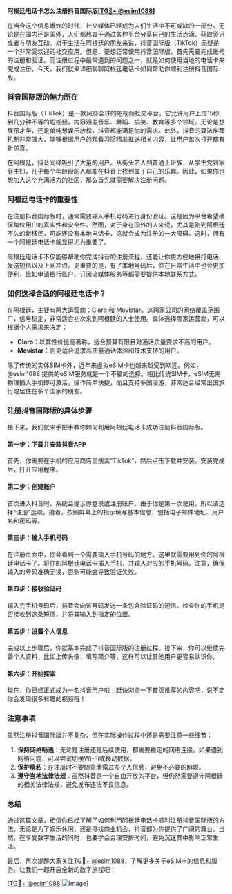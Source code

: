 **阿根廷电话卡怎么注册抖音国际版[[TG💪+ @esim1088](https://t.me/s/esim1088)]**

在当今这个信息爆炸的时代，社交媒体已经成为人们生活中不可或缺的一部分。无论是在国内还是国外，人们都热衷于通过各种平台分享自己的生活点滴、获取资讯或者与朋友互动。对于生活在阿根廷的朋友来说，抖音国际版（TikTok）无疑是一个非常受欢迎的社交应用。但是，要想正常使用抖音国际版，首先需要完成账号的注册和验证。而注册过程中最常遇到的问题之一，就是如何使用当地的电话卡来完成注册。今天，我们就来详细聊聊阿根廷电话卡如何帮助你顺利注册抖音国际版。

### 抖音国际版的魅力所在

抖音国际版（TikTok）是一款风靡全球的短视频社交平台，它允许用户上传15秒到几分钟不等的短视频，内容涵盖音乐、舞蹈、搞笑、教育等多个领域。无论是想展示才华，还是单纯想娱乐放松，抖音都能满足你的需求。此外，抖音的算法推荐机制非常强大，能够根据用户的观看习惯精准推送相关内容，让用户每次打开都有新惊喜。

在阿根廷，抖音同样吸引了大量的用户。从街头艺人到普通上班族，从学生党到家庭主妇，几乎每个年龄段的人都能在抖音上找到属于自己的乐趣。因此，如果你也想加入这个充满活力的社区，那么首先就需要解决注册问题。

### 阿根廷电话卡的重要性

在注册抖音国际版时，通常需要输入手机号码进行身份验证。这是因为平台希望确保每位用户的真实性和安全性。然而，对于身在国外的人来说，尤其是刚到阿根廷不久的新移民，可能还没有本地电话卡，这就会成为注册的一大障碍。这时，拥有一个阿根廷电话卡就显得尤为重要了。

阿根廷电话卡不仅能够帮助你完成抖音的注册流程，还能让你更方便地接打电话、发送短信以及上网冲浪。更重要的是，有了本地号码后，你在日常生活中也会更加便利，比如申请银行账户、订阅流媒体服务等都需要提供本地联系方式。

### 如何选择合适的阿根廷电话卡？

在阿根廷，主要有两大运营商：Claro 和 Movistar。这两家公司的网络覆盖范围广，信号稳定，非常适合初次来到阿根廷的人士使用。具体选择哪家运营商，可以根据个人需求来决定：

- **Claro**：以其性价比高著称，适合预算有限且对通话质量要求不高的用户。
- **Movistar**：则更适合追求高质量通话体验和技术支持的用户。

除了传统的实体SIM卡外，近年来虚拟eSIM卡也越来越受到欢迎。例如，@esim1088 提供的eSIM服务就是一个不错的选择。相比传统SIM卡，eSIM无需物理插入手机即可激活，操作简单快捷，而且支持多国漫游，非常适合经常出国旅行或居住在多个国家的朋友。

### 注册抖音国际版的具体步骤

接下来，我们就来手把手教你如何利用阿根廷电话卡成功注册抖音国际版。

#### 第一步：下载并安装抖音APP

首先，你需要在手机的应用商店里搜索“TikTok”，然后点击下载并安装。安装完成后，打开应用程序。

#### 第二步：创建账户

首次进入抖音时，系统会提示你登录或注册账户。由于你是第一次使用，所以请选择“注册”选项。接着，按照屏幕上的指示填写基本信息，包括电子邮件地址、用户名和密码等。

#### 第三步：输入手机号码

在注册页面中，你会看到一个需要输入手机号码的地方。这里就需要用到你的阿根廷电话卡了。将你的阿根廷电话卡插入手机，并输入对应的手机号码。注意，确保输入的号码准确无误，否则可能会导致验证失败。

#### 第四步：接收验证码

输入完手机号码后，抖音会向该号码发送一条包含验证码的短信。检查你的手机是否接收到这条短信，并将其输入到指定的位置。

#### 第五步：设置个人信息

完成以上步骤后，你就基本完成了抖音国际版的注册过程。接下来，你可以继续完善个人资料，比如上传头像、填写简介等，这样可以让其他用户更容易认识你。

#### 第六步：开始探索

现在，你已经正式成为一名抖音用户啦！赶快浏览一下首页推荐的内容吧，说不定你会发现很多有趣的视频哦！

### 注意事项

虽然注册抖音国际版并不复杂，但在实际操作过程中还是需要注意一些细节：

1. **保持网络畅通**：无论是注册还是后续使用，都需要稳定的网络连接。如果遇到网络问题，可以尝试切换Wi-Fi或移动数据。
2. **保护隐私**：在注册时不要随意泄露过多个人信息，避免不必要的麻烦。
3. **遵守当地法律法规**：虽然抖音是一个自由开放的平台，但仍然需要遵守阿根廷的相关法律法规，避免发布违法不良信息。

### 总结

通过这篇文章，相信你已经了解了如何利用阿根廷电话卡顺利注册抖音国际版的方法。无论是为了娱乐休闲，还是寻找商业机会，抖音都为你提供了广阔的舞台。当然，在享受数字生活的同时，也要学会合理安排时间，避免沉迷其中影响正常生活。

最后，再次提醒大家关注[TG💪+ @esim1088](https://t.me/s/esim1088)，了解更多关于eSIM卡的信息和服务。让我们一起开启全新的数字旅程吧！

[[TG💪+ @esim1088](https://t.me/s/esim1088) ![Image](https://i.postimg.cc/4NQfJmqS/Snipaste-2025-05-13-00-14-12.png)]